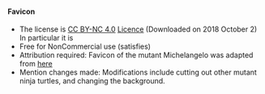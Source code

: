 #### Favicon

* The license is [CC BY-NC 4.0](https://creativecommons.org/licenses/by-nc/4.0/) [Licence](http://getdrawings.com/license) (Downloaded on 2018 October 2) In particular it is 
* Free for NonCommercial use (satisfies)
* Attribution required:
  Favicon of the mutant Michelangelo was adapted from [here](http://getdrawings.com/teenage-mutant-ninja-turtles-silhouette#teenage-mutant-ninja-turtles-silhouette-22.jpg)
* Mention changes made: Modifications include cutting out other mutant ninja turtles, and changing the background.
